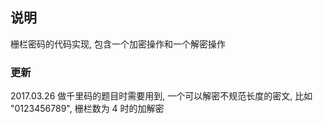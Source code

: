 ## 说明
栅栏密码的代码实现, 包含一个加密操作和一个解密操作

### 更新

2017.03.26 做千里码的题目时需要用到, 一个可以解密不规范长度的密文, 比如 "0123456789", 栅栏数为 4 时的加解密